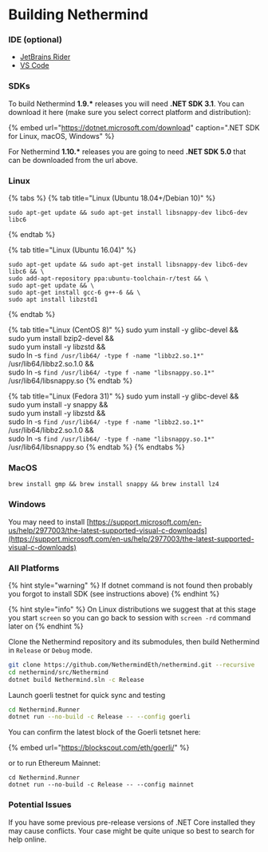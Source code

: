 # Building Nethermind

### IDE \(optional\)

* [JetBrains Rider](https://www.jetbrains.com/rider/)
* [VS Code](https://code.visualstudio.com/docs/other/dotnet)

### SDKs

To build Nethermind **1.9.\*** releases you will need **.NET SDK 3.1**. You can download it here \(make sure you select correct platform and distribution\):

{% embed url="https://dotnet.microsoft.com/download" caption=".NET SDK for Linux, macOS, Windows" %}

For Nethermind **1.10.\*** releases you are going to need **.NET SDK 5.0** that can be downloaded from the url above.

### Linux

{% tabs %}
{% tab title="Linux \(Ubuntu 18.04+/Debian 10\)" %}
```
sudo apt-get update && sudo apt-get install libsnappy-dev libc6-dev libc6
```
{% endtab %}

{% tab title="Linux \(Ubuntu 16.04\)" %}
```text
sudo apt-get update && sudo apt-get install libsnappy-dev libc6-dev libc6 && \
sudo add-apt-repository ppa:ubuntu-toolchain-r/test && \
sudo apt-get update && \
sudo apt-get install gcc-6 g++-6 && \
sudo apt install libzstd1
```
{% endtab %}

{% tab title="Linux \(CentOS 8\)" %}
    sudo yum install -y glibc-devel && \
    sudo yum install bzip2-devel && \
    sudo yum install -y libzstd && \
    sudo ln -s `find /usr/lib64/ -type f -name "libbz2.so.1*"` /usr/lib64/libbz2.so.1.0 && \
    sudo ln -s `find /usr/lib64/ -type f -name "libsnappy.so.1*"` /usr/lib64/libsnappy.so
{% endtab %}

{% tab title="Linux \(Fedora 31\)" %}
    sudo yum install -y glibc-devel && \
    sudo yum install -y snappy && \
    sudo yum install -y libzstd && \
    sudo ln -s `find /usr/lib64/ -type f -name "libbz2.so.1*"` /usr/lib64/libbz2.so.1.0 && \
    sudo ln -s `find /usr/lib64/ -type f -name "libsnappy.so.1*"` /usr/lib64/libsnappy.so
{% endtab %}
{% endtabs %}

### MacOS

```text
brew install gmp && brew install snappy && brew install lz4
```

### Windows

You may need to install [https://support.microsoft.com/en-us/help/2977003/the-latest-supported-visual-c-downloads](https://support.microsoft.com/en-us/help/2977003/the-latest-supported-visual-c-downloads)

### All Platforms

{% hint style="warning" %}
If dotnet command is not found then probably you forgot to install SDK \(see instructions above\)
{% endhint %}

{% hint style="info" %}
On Linux distributions we suggest that at this stage you start `screen` so you can go back to session with `screen -rd` command later on
{% endhint %}

Clone the Nethermind repository and its submodules, then build Nethermind in `Release` or `Debug` mode.

```bash
git clone https://github.com/NethermindEth/nethermind.git --recursive
cd nethermind/src/Nethermind
dotnet build Nethermind.sln -c Release
```

Launch goerli testnet for quick sync and testing

```bash
cd Nethermind.Runner
dotnet run --no-build -c Release -- --config goerli
```

You can confirm the latest block of the Goerli tetsnet here:

{% embed url="https://blockscout.com/eth/goerli/" %}

or to run Ethereum Mainnet:

```text
cd Nethermind.Runner
dotnet run --no-build -c Release -- --config mainnet
```

### Potential Issues

If you have some previous pre-release versions of .NET Core installed they may cause conflicts. Your case might be quite unique so best to search for help online.

